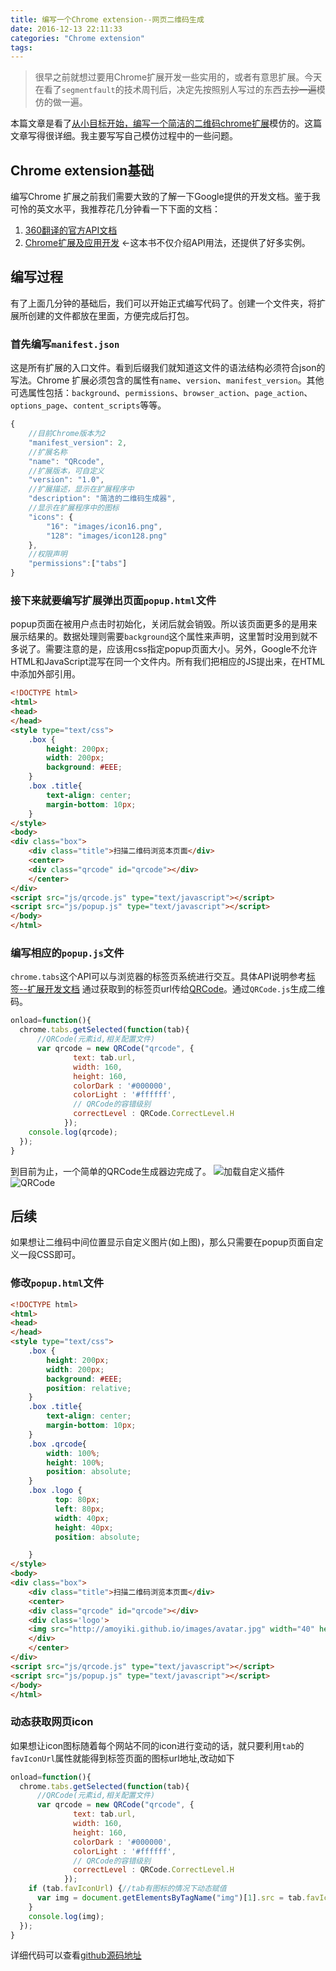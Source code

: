 ```yaml
---
title: 编写一个Chrome extension--网页二维码生成
date: 2016-12-13 22:11:33
categories: "Chrome extension"
tags:
---
```

> 很早之前就想过要用Chrome扩展开发一些实用的，或者有意思扩展。今天在看了`segmentfault`的技术周刊后，决定先按照别人写过的东西去~~抄一遍~~模仿的做一遍。

本篇文章是看了[从小目标开始，编写一个简洁的二维码chrome扩展](https://segmentfault.com/a/1190000007594008)模仿的。这篇文章写得很详细。我主要写写自己模仿过程中的一些问题。
<!-- more -->
## Chrome extension基础 ##
编写Chrome 扩展之前我们需要大致的了解一下Google提供的开发文档。鉴于我可怜的英文水平，我推荐花几分钟看一下下面的文档：
1. [360翻译的官方API文档](http://open.chrome.360.cn/extension_dev/overview.html)
2. [Chrome扩展及应用开发](http://www.ituring.com.cn/minibook/950) ←这本书不仅介绍API用法，还提供了好多实例。


## 编写过程 ##
有了上面几分钟的基础后，我们可以开始正式编写代码了。创建一个文件夹，将扩展所创建的文件都放在里面，方便完成后打包。
### 首先编写`manifest.json` ###
这是所有扩展的入口文件。看到后缀我们就知道这文件的语法结构必须符合json的写法。Chrome 扩展必须包含的属性有`name`、`version`、`manifest_version`。其他可选属性包括：`background`、`permissions`、`browser_action`、`page_action`、`options_page`、`content_scripts`等等。
```javascript
{
    //目前Chrome版本为2
    "manifest_version": 2,
    //扩展名称
    "name": "QRcode",
    //扩展版本，可自定义
    "version": "1.0",
    //扩展描述，显示在扩展程序中
    "description": "简洁的二维码生成器",
    //显示在扩展程序中的图标
    "icons": {
        "16": "images/icon16.png",
        "128": "images/icon128.png"
    },
    //权限声明
    "permissions":["tabs"]
}
```
### 接下来就要编写扩展弹出页面`popup.html`文件 ###
popup页面在被用户点击时初始化，关闭后就会销毁。所以该页面更多的是用来展示结果的。数据处理则需要`background`这个属性来声明，这里暂时没用到就不多说了。需要注意的是，应该用css指定popup页面大小。另外，Google不允许HTML和JavaScript混写在同一个文件内。所有我们把相应的JS提出来，在HTML中添加外部引用。
```html
<!DOCTYPE html>
<html>
<head>
</head>
<style type="text/css">
    .box {
        height: 200px;
        width: 200px;
        background: #EEE;
    }
    .box .title{
        text-align: center;
        margin-bottom: 10px;
    }
</style>
<body>
<div class="box">
    <div class="title">扫描二维码浏览本页面</div>
    <center>
    <div class="qrcode" id="qrcode"></div>
    </center>
</div>
<script src="js/qrcode.js" type="text/javascript"></script>
<script src="js/popup.js" type="text/javascript"></script>
</body>
</html>
```

### 编写相应的`popup.js`文件 ###
`chrome.tabs`这个API可以与浏览器的标签页系统进行交互。具体API说明参考[标签--扩展开发文档](http://open.chrome.360.cn/extension_dev/tabs.html)
通过获取到的标签页url传给[QRCode](http://code.ciaoca.com/javascript/qrcode/)。通过`QRCode.js`生成二维码。
```javascript
onload=function(){
  chrome.tabs.getSelected(function(tab){
      //QRCode(元素id,相关配置文件)
      var qrcode = new QRCode("qrcode", {
              text: tab.url,
              width: 160,
              height: 160,
              colorDark : '#000000',
              colorLight : '#ffffff',
              // QRCode的容错级别
              correctLevel : QRCode.CorrectLevel.H
            });
    console.log(qrcode);
  });
}
```
到目前为止，一个简单的QRCode生成器边完成了。
![加载自定义插件](http://oi6538cys.bkt.clouddn.com/chrome_extension_qrcode01.png)
![QRCode](http://oi6538cys.bkt.clouddn.com/chrome_extension_qrcode02.png)

## 后续 ##

如果想让二维码中间位置显示自定义图片(如上图)，那么只需要在popup页面自定义一段CSS即可。
### 修改`popup.html`文件 ###
```html
<!DOCTYPE html>
<html>
<head>
</head>
<style type="text/css">
    .box {
        height: 200px;
        width: 200px;
        background: #EEE;
        position: relative;
    }
    .box .title{
        text-align: center;
        margin-bottom: 10px;
    }
    .box .qrcode{
        width: 100%;
        height: 100%;
        position: absolute;
    }
    .box .logo {
          top: 80px;
          left: 80px;
          width: 40px;
          height: 40px;
          position: absolute;

    }
</style>
<body>
<div class="box">
    <div class="title">扫描二维码浏览本页面</div>
    <center>
    <div class="qrcode" id="qrcode"></div>
    <div class='logo'>
    <img src="http://amoyiki.github.io/images/avatar.jpg" width="40" height="40"/>
    </div>
    </center>
</div>
<script src="js/qrcode.js" type="text/javascript"></script>
<script src="js/popup.js" type="text/javascript"></script>
</body>
</html>
```

### 动态获取网页icon ###
如果想让icon图标随着每个网站不同的icon进行变动的话，就只要利用`tab`的`favIconUrl`属性就能得到标签页面的图标url地址,改动如下
```javascript
onload=function(){
  chrome.tabs.getSelected(function(tab){
      //QRCode(元素id,相关配置文件)
      var qrcode = new QRCode("qrcode", {
              text: tab.url,
              width: 160,
              height: 160,
              colorDark : '#000000',
              colorLight : '#ffffff',
              // QRCode的容错级别
              correctLevel : QRCode.CorrectLevel.H
            });
    if (tab.favIconUrl) {//tab有图标的情况下动态赋值
      var img = document.getElementsByTagName("img")[1].src = tab.favIconUrl;
    }
    console.log(img);
  });
}
```
详细代码可以查看[github源码地址](https://github.com/amoyiki/LearnedAndProTest/tree/master/QRCode)
